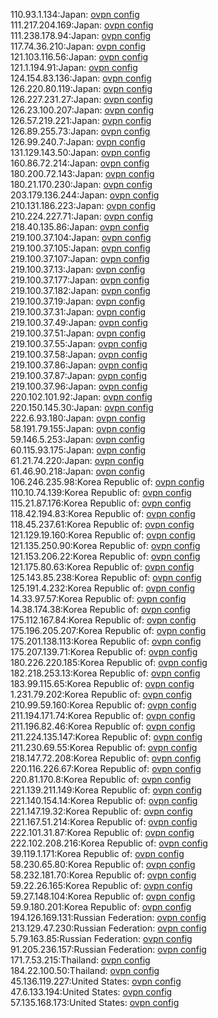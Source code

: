 110.93.1.134:Japan: [ovpn config](vpn/110_93_1_134.ovpn)  
111.217.204.169:Japan: [ovpn config](vpn/111_217_204_169.ovpn)  
111.238.178.94:Japan: [ovpn config](vpn/111_238_178_94.ovpn)  
117.74.36.210:Japan: [ovpn config](vpn/117_74_36_210.ovpn)  
121.103.116.56:Japan: [ovpn config](vpn/121_103_116_56.ovpn)  
121.1.194.91:Japan: [ovpn config](vpn/121_1_194_91.ovpn)  
124.154.83.136:Japan: [ovpn config](vpn/124_154_83_136.ovpn)  
126.220.80.119:Japan: [ovpn config](vpn/126_220_80_119.ovpn)  
126.227.231.27:Japan: [ovpn config](vpn/126_227_231_27.ovpn)  
126.23.100.207:Japan: [ovpn config](vpn/126_23_100_207.ovpn)  
126.57.219.221:Japan: [ovpn config](vpn/126_57_219_221.ovpn)  
126.89.255.73:Japan: [ovpn config](vpn/126_89_255_73.ovpn)  
126.99.240.7:Japan: [ovpn config](vpn/126_99_240_7.ovpn)  
131.129.143.50:Japan: [ovpn config](vpn/131_129_143_50.ovpn)  
160.86.72.214:Japan: [ovpn config](vpn/160_86_72_214.ovpn)  
180.200.72.143:Japan: [ovpn config](vpn/180_200_72_143.ovpn)  
180.21.170.230:Japan: [ovpn config](vpn/180_21_170_230.ovpn)  
203.179.136.244:Japan: [ovpn config](vpn/203_179_136_244.ovpn)  
210.131.186.223:Japan: [ovpn config](vpn/210_131_186_223.ovpn)  
210.224.227.71:Japan: [ovpn config](vpn/210_224_227_71.ovpn)  
218.40.135.86:Japan: [ovpn config](vpn/218_40_135_86.ovpn)  
219.100.37.104:Japan: [ovpn config](vpn/219_100_37_104.ovpn)  
219.100.37.105:Japan: [ovpn config](vpn/219_100_37_105.ovpn)  
219.100.37.107:Japan: [ovpn config](vpn/219_100_37_107.ovpn)  
219.100.37.13:Japan: [ovpn config](vpn/219_100_37_13.ovpn)  
219.100.37.177:Japan: [ovpn config](vpn/219_100_37_177.ovpn)  
219.100.37.182:Japan: [ovpn config](vpn/219_100_37_182.ovpn)  
219.100.37.19:Japan: [ovpn config](vpn/219_100_37_19.ovpn)  
219.100.37.31:Japan: [ovpn config](vpn/219_100_37_31.ovpn)  
219.100.37.49:Japan: [ovpn config](vpn/219_100_37_49.ovpn)  
219.100.37.51:Japan: [ovpn config](vpn/219_100_37_51.ovpn)  
219.100.37.55:Japan: [ovpn config](vpn/219_100_37_55.ovpn)  
219.100.37.58:Japan: [ovpn config](vpn/219_100_37_58.ovpn)  
219.100.37.86:Japan: [ovpn config](vpn/219_100_37_86.ovpn)  
219.100.37.87:Japan: [ovpn config](vpn/219_100_37_87.ovpn)  
219.100.37.96:Japan: [ovpn config](vpn/219_100_37_96.ovpn)  
220.102.101.92:Japan: [ovpn config](vpn/220_102_101_92.ovpn)  
220.150.145.30:Japan: [ovpn config](vpn/220_150_145_30.ovpn)  
222.6.93.180:Japan: [ovpn config](vpn/222_6_93_180.ovpn)  
58.191.79.155:Japan: [ovpn config](vpn/58_191_79_155.ovpn)  
59.146.5.253:Japan: [ovpn config](vpn/59_146_5_253.ovpn)  
60.115.93.175:Japan: [ovpn config](vpn/60_115_93_175.ovpn)  
61.21.74.220:Japan: [ovpn config](vpn/61_21_74_220.ovpn)  
61.46.90.218:Japan: [ovpn config](vpn/61_46_90_218.ovpn)  
106.246.235.98:Korea Republic of: [ovpn config](vpn/106_246_235_98.ovpn)  
110.10.74.139:Korea Republic of: [ovpn config](vpn/110_10_74_139.ovpn)  
115.21.87.176:Korea Republic of: [ovpn config](vpn/115_21_87_176.ovpn)  
118.42.194.83:Korea Republic of: [ovpn config](vpn/118_42_194_83.ovpn)  
118.45.237.61:Korea Republic of: [ovpn config](vpn/118_45_237_61.ovpn)  
121.129.19.160:Korea Republic of: [ovpn config](vpn/121_129_19_160.ovpn)  
121.135.250.90:Korea Republic of: [ovpn config](vpn/121_135_250_90.ovpn)  
121.153.206.22:Korea Republic of: [ovpn config](vpn/121_153_206_22.ovpn)  
121.175.80.63:Korea Republic of: [ovpn config](vpn/121_175_80_63.ovpn)  
125.143.85.238:Korea Republic of: [ovpn config](vpn/125_143_85_238.ovpn)  
125.191.4.232:Korea Republic of: [ovpn config](vpn/125_191_4_232.ovpn)  
14.33.97.57:Korea Republic of: [ovpn config](vpn/14_33_97_57.ovpn)  
14.38.174.38:Korea Republic of: [ovpn config](vpn/14_38_174_38.ovpn)  
175.112.167.84:Korea Republic of: [ovpn config](vpn/175_112_167_84.ovpn)  
175.196.205.207:Korea Republic of: [ovpn config](vpn/175_196_205_207.ovpn)  
175.201.138.113:Korea Republic of: [ovpn config](vpn/175_201_138_113.ovpn)  
175.207.139.71:Korea Republic of: [ovpn config](vpn/175_207_139_71.ovpn)  
180.226.220.185:Korea Republic of: [ovpn config](vpn/180_226_220_185.ovpn)  
182.218.253.13:Korea Republic of: [ovpn config](vpn/182_218_253_13.ovpn)  
183.99.115.65:Korea Republic of: [ovpn config](vpn/183_99_115_65.ovpn)  
1.231.79.202:Korea Republic of: [ovpn config](vpn/1_231_79_202.ovpn)  
210.99.59.160:Korea Republic of: [ovpn config](vpn/210_99_59_160.ovpn)  
211.194.171.74:Korea Republic of: [ovpn config](vpn/211_194_171_74.ovpn)  
211.196.82.46:Korea Republic of: [ovpn config](vpn/211_196_82_46.ovpn)  
211.224.135.147:Korea Republic of: [ovpn config](vpn/211_224_135_147.ovpn)  
211.230.69.55:Korea Republic of: [ovpn config](vpn/211_230_69_55.ovpn)  
218.147.72.208:Korea Republic of: [ovpn config](vpn/218_147_72_208.ovpn)  
220.116.226.67:Korea Republic of: [ovpn config](vpn/220_116_226_67.ovpn)  
220.81.170.8:Korea Republic of: [ovpn config](vpn/220_81_170_8.ovpn)  
221.139.211.149:Korea Republic of: [ovpn config](vpn/221_139_211_149.ovpn)  
221.140.154.14:Korea Republic of: [ovpn config](vpn/221_140_154_14.ovpn)  
221.147.19.32:Korea Republic of: [ovpn config](vpn/221_147_19_32.ovpn)  
221.167.51.214:Korea Republic of: [ovpn config](vpn/221_167_51_214.ovpn)  
222.101.31.87:Korea Republic of: [ovpn config](vpn/222_101_31_87.ovpn)  
222.102.208.216:Korea Republic of: [ovpn config](vpn/222_102_208_216.ovpn)  
39.119.1.171:Korea Republic of: [ovpn config](vpn/39_119_1_171.ovpn)  
58.230.65.80:Korea Republic of: [ovpn config](vpn/58_230_65_80.ovpn)  
58.232.181.70:Korea Republic of: [ovpn config](vpn/58_232_181_70.ovpn)  
59.22.26.165:Korea Republic of: [ovpn config](vpn/59_22_26_165.ovpn)  
59.27.148.104:Korea Republic of: [ovpn config](vpn/59_27_148_104.ovpn)  
59.9.180.201:Korea Republic of: [ovpn config](vpn/59_9_180_201.ovpn)  
194.126.169.131:Russian Federation: [ovpn config](vpn/194_126_169_131.ovpn)  
213.129.47.230:Russian Federation: [ovpn config](vpn/213_129_47_230.ovpn)  
5.79.163.85:Russian Federation: [ovpn config](vpn/5_79_163_85.ovpn)  
91.205.236.157:Russian Federation: [ovpn config](vpn/91_205_236_157.ovpn)  
171.7.53.215:Thailand: [ovpn config](vpn/171_7_53_215.ovpn)  
184.22.100.50:Thailand: [ovpn config](vpn/184_22_100_50.ovpn)  
45.136.119.227:United States: [ovpn config](vpn/45_136_119_227.ovpn)  
47.6.133.194:United States: [ovpn config](vpn/47_6_133_194.ovpn)  
57.135.168.173:United States: [ovpn config](vpn/57_135_168_173.ovpn)  
